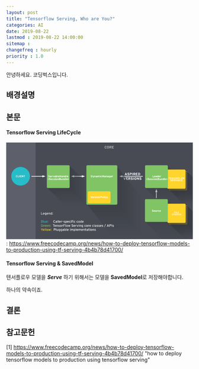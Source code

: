 ```yaml
---
layout: post
title: "Tensorflow Serving, Who are You?"
categories: AI
date: 2019-08-22
lastmod : 2019-08-22 14:00:00
sitemap :
changefreq : hourly
priority : 1.0
---
```




안녕하세요. 코딩벅스입니다.   

## 배경설명



## 본문



#### Tensorflow Serving LifeCycle

![tfserving](https://github.com/junimnjw/junimnjw.github.io/blob/master/assets/img/tfserving_lifecycle.png): https://www.freecodecamp.org/news/how-to-deploy-tensorflow-models-to-production-using-tf-serving-4b4b78d41700/ 



#### Tensorflow Serving & SavedModel



텐서플로우 모델을  ***Serve*** 하기 위해서는 모델을 **SavedModel**로 저장해야합니다. 

하나의 약속이죠.





## 결론



## 참고문헌

[1] https://www.freecodecamp.org/news/how-to-deploy-tensorflow-models-to-production-using-tf-serving-4b4b78d41700/ "how to deploy tensorflow models to production using tensorflow serving"